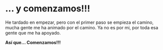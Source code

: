 # ... y comenzamos!!! 


He tardado en empezar, pero con el primer paso se empieza el camino, mucha gente me ha animado por el camino. 
Ya no es por mi, por toda esa gente que me ha apoyado.



**Así que... Comenzamos!!!**
